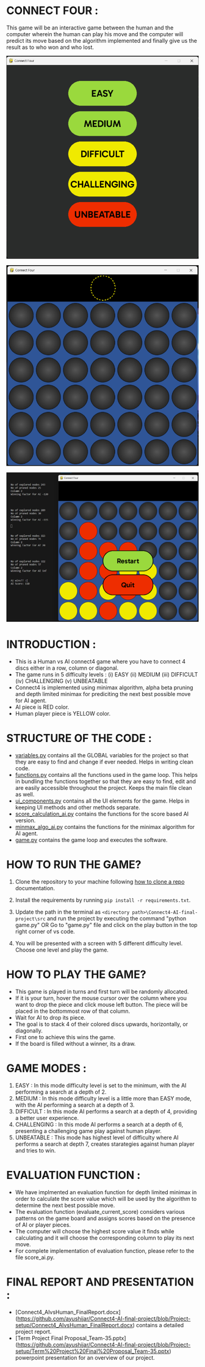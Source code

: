 # CONNECT FOUR :

This game will be an interactive game between the human and the computer wherein the human can play his move and the 
computer will predict its move based on the algorithm implemented and finally give us the result as to who won and
who lost. 

![Alt text](connect4-difficulty-levels.png)

![Alt text](game-start.png)

![Alt text](AI_wins.png)


# INTRODUCTION :

- This is a Human vs AI connect4 game where you have to connect 4 discs either in a row, column or diagonal.
- The game runs in 5 difficulty levels : 
    (i) EASY
    (ii) MEDIUM
    (iii) DIFFICULT
    (iv) CHALLENGING
    (v) UNBEATABLE
- Connect4 is implemented using minimax algorithm, alpha beta pruning and depth limited minimax for prediciting the next best 
  possible move for AI agent.
- AI piece is RED color.
- Human player piece is YELLOW color.


# STRUCTURE OF THE CODE :

- [variables.py](https://github.com/ayushijar/Connect4-AI-final-project/blob/Project-setup/src/variables.py) contains all the GLOBAL variables for the project so that they are easy to find and change if ever needed. Helps in writing clean code.
- [functions.py](https://github.com/ayushijar/Connect4-AI-final-project/blob/Project-setup/src/functions.py) contains all the functions used in the game loop. This helps in bundling the functions together so that they are easy to find, edit and are easily accessible throughout the project. Keeps the main file clean as well.
- [ui_components.py](https://github.com/ayushijar/Connect4-AI-final-project/blob/Project-setup/src/ui_components.py) contains all the UI elements for the game. Helps in keeping UI methods and other methods separate.
- [score_calculation_ai.py](https://github.com/ayushijar/Connect4-AI-final-project/blob/Project-setup/src/score_calculation_ai.py) contains the functions for the score based AI version.
- [minmax_algo_ai.py](https://github.com/ayushijar/Connect4-AI-final-project/blob/Project-setup/src/minmax_algo_ai.py) contains the functions for the minimax algorithm for AI agent.
- [game.py](https://github.com/ayushijar/Connect4-AI-final-project/blob/Project-setup/src/game.py) contains the game loop and executes the software.



# HOW TO RUN THE GAME?

1. Clone the repository to your machine following [how to clone a repo](https://docs.github.com/en/repositories/creating-and-managing-repositories/cloning-a-repository) documentation.

2. Install the requirements by running `pip install -r requirements.txt`.

3. Update the path in the terminal as `<directory path>\Connect4-AI-final-project\src` and run the project by executing the command     "python game.py" 
            OR
Go to "game.py" file and click on the play button in the top right corner of vs code.

4. You will be presented with a screen with 5 different difficulty level. Choose one level and play the game.


# HOW TO PLAY THE GAME?

- This game is played in turns and first turn will be randomly allocated.
- If it is your turn, hover the mouse cursor over the column where you want to drop the piece and click mouse left button. 
  The piece will be placed in the bottommost row of that column.
- Wait for AI to drop its piece.
- The goal is to stack 4 of their colored discs upwards, horizontally, or diagonally.
- First one to achieve this wins the game.
- If the board is filled without a winner, its a draw.


# GAME MODES :

1. EASY : In this mode difficulty level is set to the minimum, with the AI performing a search at a depth of 2.
2. MEDIUM : In this mode difficulty level is a little more than EASY mode, with the AI performing a search at a depth of 3.
3. DIFFICULT : In this mode AI performs a search at a depth of 4, providing a better user experience.
4. CHALLENGING :  In this mode AI performs a search at a depth of 6, presenting a challenging game play against human 
   player.
5. UNBEATABLE :  This mode has highest level of difficulty where AI performs a search at depth 7, creates starategies against
   human player and tries to win.

# EVALUATION FUNCTION :

- We have implmented an evaluation function for depth limited minimax in order to calculate the score value which will be used by the 
algorithm to determine the next best possible move.
- The evaluation function (evaluate_current_score) considers various patterns on the game board and assigns scores based on the presence of AI or player pieces.
- The computer will choose the highest score value it finds while calculating and it will choose the corresponding column to play its
next move.
- For complete implementation of evaluation function, please refer to the file score_ai.py.

# FINAL REPORT AND PRESENTATION :

- [Connect4_AIvsHuman_FinalReport.docx] (https://github.com/ayushijar/Connect4-AI-final-project/blob/Project-setup/Connect4_AIvsHuman_FinalReport.docx) contains a detailed project report.
- [Term Project Final Proposal_Team-35.pptx] (https://github.com/ayushijar/Connect4-AI-final-project/blob/Project-setup/Term%20Project%20Final%20Proposal_Team-35.pptx) powerpoint presentation for an overview of our project. 